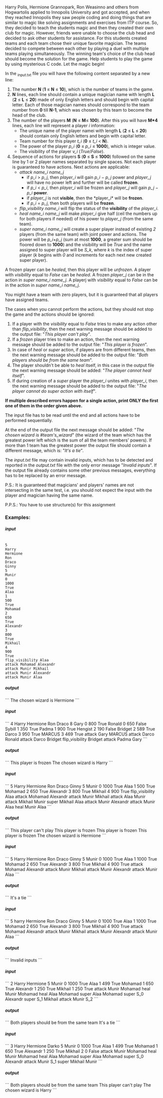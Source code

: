 Harry Polis, Hermione Grannopark, Ron Weasinno and others from Hogwartolis applied to Innopolis University and got accepted, and when they reached Innopolis they saw people coding and doing things that are similar to magic like solving assignments and exercises from ITP course. So, they decided to teach the students magic and then they created their own club for magic. However, friends were unable to choose the club head and decided to ask other students for assistance. For this students created teams and each team chose their unique favorite magician. The teams decided to compete between each other by playing a duel with multiple teams playing simultaneously. The winning team's choice of the club head should become the solution for the game. Help students to play the game by using mysterious C code. Let the magic begin!

In the <sub>input.txt</sub> file you will have the following content separated by a new line:
<ol>
<li>The number <b>N</b> (<b>1</b> ≤ <b>N</b> ≤ <b>10</b>), which is the number of teams in the game.</li>
<li><b>N</b>  lines, each line should contain a unique magician name with length <b>L</b> (<b>2</b> ≤ <b>L</b> ≤ <b>20</b>) made of only English letters and should begin with capital letter. Each of those magician names should correspond to the team number from <b>0</b> till <b>N-1</b>, which was chosen by this team to become the head of the club.</li>
<li>The number of the players <b>M</b> (<b>N</b> ≤ <b>M</b>≤ <b>100</b>). After this you will have <b>M*4</b> lines, each line will represent a player <i>i</i> information:
 <ul><li>The unique name of the player namei with length <b>L</b> (<b>2</b> ≤ <b>L</b> ≤ <b>20</b>) should contain only English letters and begin with capital letter.</li>
  <li>Team number for this player <i>t_i</i> (<b>0</b> ≤ <i>t_i</i> < <b>N</b>).</li>
  <li>The power of the player <i>p_i</i> (<b>0</b> ≤ <i>p_i</i> ≤ <b>1000</b>), which is integer value.</li>
  <li>The visibility of the player <i>v_i</i> (<i>True</i>/<i>False</i>).</li>
 </ul>
 </li>
 <li>Sequence of actions for players <b>S</b> (<b>0</b> ≤ <b>S</b> ≤ <b>1000</b>) followed on the same line by 1 or 2 player names separated by single spaces. Not each player is guaranteed to have actions. Next actions are applicable:
 <ul>
  <li><i>attack name_i name_j</i><ul>
   <li>if <i>p_i</i> > <i>p_j</i>, then <i>player_i</i> will gain <i>p_i</i> − <i>p_j</i> power and <i>player_j</i> will have no power left and further will be called <b>frozen</b>.</li>
   <li>if <i>p_i</i> < <i>p_i</i>, then <i>player_i</i> will be frozen and <i>player_j</i> will gain <i>p_j</i> − <i>p_i</i> <b>power</b>.</li>
    <li> if <i>player_j</i> is not <b>visible</b>, then the *player_i* will be <b>frozen</b>.</li>
   <li>if <i>p_i</i> = <i>p_j</i>, then both players will be <b>frozen</b>.</li>
   </ul></li>
  <li><i>flip_visibility name_i</i> will flip the status of the <b>visibility</b> of the <i>player_i</i>.</li>
  <li><i>heal name_i name_j</i> will make <i>player_i</i> give half (ceil the numbers up for both players if needed) of his power to <i>player_j</i> (from the same team).</li>
  <li><i>super name_i name_j</i> will create a super player instead of existing <i>2</i> players (from the same team) with joint power and actions. The power will be <i>p_i</i>+<i>p_j</i> (sum at most <b>1000</b>, a greater sum should be floored down to <b>1000</b>) and the visibility will be <i>True</i> and the name assigned to super player will be <i>S_k</i>, where <i>k</i> is the index of super player (<i>k</i> begins with <i>0</i> and increments for each next new created super player).</li>
  </ul>
 </li>
</ol>

A frozen player can be <i>healed</i>, then this player will be <i>unfrozen</i>. A player with <i>visibility</i> equal to <i>False</i> can be <i>healed</i>. A frozen <i>player_j</i> can be in the action in <i>super name_i name_j</i>. A playerj with <i>visibility</i> equal to <i>False</i> can be in the action in <i>super name_i name_j</i>.

You might have a team with zero players, but it is guaranteed that all players have assigned teams.

The cases when you cannot perform the actions, but they should not stop the game and the actions should be ignored:
<ol>
 <li>If a player with the <i>visibility</i> equal to <i>False</i> tries to make any action other than <i>flip_visibility</i>, then the next warning message should be added to the output file: "<i>This player can't play</i>".</li>
 <li>If a <i>frozen</i> player tries to make an action, then the next warning message should be added to the output file: "<i>This player is frozen</i>".</li>
 <li>In case of <i>heal</i> or <i>super</i> action, if players are from different teams, then the next warning message should be added to the output file: "<i>Both players should be from the same team</i>".</li>
 <li>The player shouldn't be able to <i>heal</i> itself, in this case in the output file the next warning message should be added: "<i>The player cannot heal itself</i>".</li>
 <li>If during creation of a <i>super</i> player the <i>player_i</i> unites with <i>player_i</i>, then the next warning message should be added to the output file: "<i>The player cannot do super action with itself</i>".</li>
</ol>
<b>If multiple described errors happen for a single action, print ONLY the first one of them in the order given above.</b>

The input file has to be read until the end and all actions have to be performed sequentially.

At the end of the output file the next message should be added: "<i>The chosen wizard is #team's_wizard</i>" (the wizard of the team which has the greatest power left which is the sum of all the team members' powers). If more than 1 team has the greatest power the output file should contain a different message, which is: "<i>It's a tie</i>".

The <i>input.txt</i> file may contain invalid inputs, which has to be detected and reported in the <i>output.txt</i> file with the only error message "<i>Invalid inputs</i>". If the output file already contains some other previous messages, everything has to be replaced by an error message.

P.S.: It is guaranteed that magicians' and players' names are not intersecting in the same test, i.e. you should not expect the input with the player and magician having the same name.

P.P.S.: You have to use structure(s) for this assignment

<h3>Examples:</h3>

<h5>input</h5>
<code>
5
Harry
Hermione
Ron
Draco
Ginny
5
Munir
0
1000
True
Alaa
1
500
True
Mohamad
2
650
True
Alexandr
3
800
True
Mikhail
4
900
True
flip_visibility Alaa
attack Mohamad Alexandr
attack Munir Mikhail
attack Munir Alexandr
attack Munir Alaa
</code>
<h5>output</h5>
```
The chosen wizard is Hermione
```
<h5>input</h5>
```
4
Harry
Hermione
Ron
Draco
8
Gary
0
800
True
Ronald
0
650
False
Sybill
1
350
True
Padma
1
900
True
Hengist
2
190
False
Bridget
2
589
True
Darco
3
950
True
MARCUS
3
469
True
attack Gary MARCUS
attack Darco Ronald
attack Darco Bridget
flip_visibility Bridget
attack Padma Gary
```
<h5>output</h5>
```
This player is frozen
The chosen wizard is Harry
```
<h5>input</h5>
```
5
Harry
Hermione
Ron
Draco
Ginny
5
Munir
0
1000
True
Alaa
1
500
True
Mohamad
2
650
True
Alexandr
3
800
True
Mikhail
4
900
True
flip_visibility Alaa
attack Mohamad Alexandr
attack Munir Mikhail
attack Alaa Munir
attack Mikhail Munir
super Mikhail Alaa
attack Munir Alexandr
attack Munir Alaa
heal Munir Alaa
```
<h5>output</h5>
```
This player can't play
This player is frozen
This player is frozen
This player is frozen
The chosen wizard is Hermione
```
<h5>input</h5>
```
5
Harry
Hermione
Ron
Draco
Ginny
5
Munir
0
1000
True
Alaa
1
1000
True
Mohamad
2
650
True
Alexandr
3
800
True
Mikhail
4
900
True
attack Mohamad Alexandr
attack Munir Mikhail
attack Munir Alexandr
attack Munir Alaa
```
<h5>output</h5>
```
It's a tie
```
<h5>input</h5>
```
5
harry
Hermione
Ron
Draco
Ginny
5
Munir
0
1000
True
Alaa
1
1000
True
Mohamad
2
650
True
Alexandr
3
800
True
Mikhail
4
900
True
attack Mohamad Alexandr
attack Munir Mikhail
attack Munir Alexandr
attack Munir Alaa
```
<h5>output</h5>
```
Invalid inputs
```
<h5>input</h5>
```
2
Harry
Hermione
5
Munir
0
1000
True
Alaa
1
499
True
Mohamad
1
650
True
Alexandr
1
250
True
Mikhail
1
250
True
attack Munir Mohamad
heal Munir Mohamad
heal Alaa Mohamad
super Alaa Mohamad
super S_0 Alexandr
super S_1 Mikhail
attack Munir S_2
```
<h5>output</h5>
```
Both players should be from the same team
It's a tie
```
<h5>input</h5>
```
3
Harry
Hermione
Darko
5
Munir
0
1000
True
Alaa
1
499
True
Mohamad
1
650
True
Alexandr
1
250
True
Mikhail
2
0
False
attack Munir Mohamad
heal Munir Mohamad
heal Alaa Mohamad
super Alaa Mohamad
super S_0 Alexandr
attack Munir S_1
super Mikhail Munir
```
<h5>output</h5>
```
Both players should be from the same team
This player can't play
The chosen wizard is Harry
```
